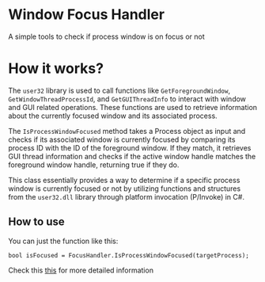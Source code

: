 
# Window Focus Handler

A simple tools to check if process window is on focus or not

# How it works?

The `user32` library is used to call functions like `GetForegroundWindow`, `GetWindowThreadProcessId`, and `GetGUIThreadInfo` to interact with window and GUI related operations. These functions are used to retrieve information about the currently focused window and its associated process.

The `IsProcessWindowFocused` method takes a Process object as input and checks if its associated window is currently focused by comparing its process ID with the ID of the foreground window. If they match, it retrieves GUI thread information and checks if the active window handle matches the foreground window handle, returning true if they do.

This class essentially provides a way to determine if a specific process window is currently focused or not by utilizing functions and structures from the `user32.dll` library through platform invocation (P/Invoke) in C#.

## How to use
You can just the function like this:
```
bool isFocused = FocusHandler.IsProcessWindowFocused(targetProcess);
```

Check this [this](https://github.com/KidiXDev/WindowFocusHandler/blob/main/src/ExampleProject/Program.cs) for more detailed information